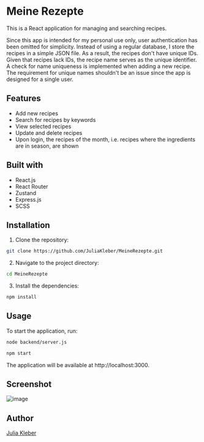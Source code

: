 # Meine Rezepte

This is a React application for managing and searching recipes.

Since this app is intended for my personal use only, user authentication has been omitted for simplicity. Instead of using a regular database, I store the recipes in a simple JSON file. As a result, the recipes don't have unique IDs. Given that recipes lack IDs, the recipe name serves as the unique identifier. A check for name uniqueness is implemented when adding a new recipe. The requirement for unique names shouldn't be an issue since the app is designed for a single user.

## Features

- Add new recipes
- Search for recipes by keywords
- View selected recipes
- Update and delete recipes
- Upon login, the recipes of the month, i.e. recipes where the ingredients are in season, are shown

## Built with

- React.js
- React Router
- Zustand
- Express.js
- SCSS

## Installation

1. Clone the repository:

  ```bash
  git clone https://github.com/JuliaKleber/MeineRezepte.git
  ```

2. Navigate to the project directory:

  ```bash
  cd MeineRezepte
  ```

3. Install the dependencies:

  ```bash
  npm install
  ```

## Usage

To start the application, run:

  ```bash
  node backend/server.js
  ```

  ```bash
  npm start
  ```

The application will be available at http://localhost:3000.

## Screenshot

![image](https://github.com/JuliaKleber/MeineRezepte/assets/142741980/7c368824-64d8-4fd5-89e9-af8f6bf602dd)

## Author

[Julia Kleber](https://github.com/JuliaKleber)
